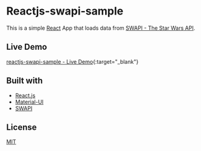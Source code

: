 # Reactjs-swapi-sample

This is a simple [React](https://react.dev/) App that loads data from [SWAPI - The Star Wars API](https://swapi.dev/).

## Live Demo

[reactjs-swapi-sample - Live Demo](https://tobycheng.github.io/reactjs-swapi-sample/){:target="_blank"}

## Built with
* [React.js](https://react.dev/)
* [Material-UI](https://mui.com/)
* [SWAPI](https://swapi.dev/)

## License
[MIT](https://github.com/tobycheng/reactjs-swapi-sample/blob/main/README.md)